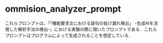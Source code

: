 # ommision_analyzer_prompt
これらプロンプトは，『「機能要求文における語句の抜け漏れ検出」 -生成AIを活用した解析手法の検出-』における実験の際に用いたプロンプトである．これらプロンプトはプログラムによって生成されることを想定している．
